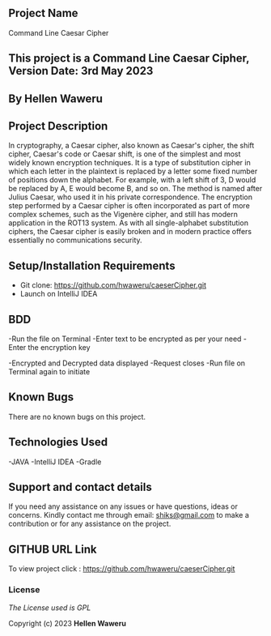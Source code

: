 ## Project Name

Command Line Caesar Cipher

## This project is a Command Line Caesar Cipher, Version Date: 3rd May 2023

## By **Hellen Waweru**

## Project Description
In cryptography, a Caesar cipher, also known as Caesar's cipher, the shift cipher, Caesar's code or Caesar shift, is one of the simplest and most widely known encryption techniques. It is a type of substitution cipher in which each letter in the plaintext is replaced by a letter some fixed number of positions down the alphabet. For example, with a left shift of 3, D would be replaced by A, E would become B, and so on. The method is named after Julius Caesar, who used it in his private correspondence.
The encryption step performed by a Caesar cipher is often incorporated as part of more complex schemes, such as the Vigenère cipher, and still has modern application in the ROT13 system. As with all single-alphabet substitution ciphers, the Caesar cipher is easily broken and in modern practice offers essentially no communications security.

## Setup/Installation Requirements

- Git clone: https://github.com/hwaweru/caeserCipher.git
- Launch on IntelliJ IDEA


## BDD
-Run the file on Terminal
-Enter text to be encrypted as per your need
-Enter the encryption key

-Encrypted and Decrypted data displayed
-Request closes
-Run file on Terminal again to initiate 


## Known Bugs

There are no known bugs on this project.

## Technologies Used

-JAVA
-IntelliJ IDEA
-Gradle

## Support and contact details

If you need any assistance on any issues or have questions, ideas or concerns. Kindly contact me through email: shiks@gmail.com to make a contribution or for any assistance on the project.

## GITHUB URL Link

To view project click :  https://github.com/hwaweru/caeserCipher.git

### License

_The License used is GPL_

Copyright (c) 2023 **Hellen Waweru**